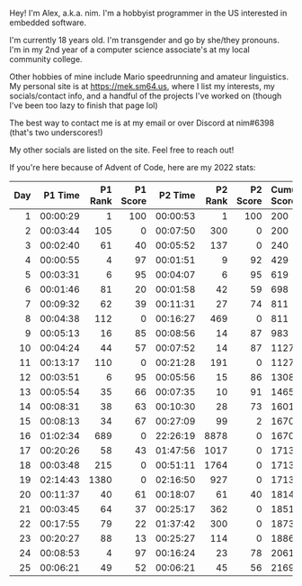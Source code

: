 Hey! I'm Alex, a.k.a. nim. I'm a hobbyist programmer in the US interested in embedded software.

I'm currently 18 years old. I'm transgender and go by she/they pronouns. I'm in my 2nd year of a computer science associate's at my local community college.

Other hobbies of mine include Mario speedrunning and amateur linguistics. My personal site is at https://mek.sm64.us, where I list my interests, my socials/contact info, and a handful of the projects I've worked on (though I've been too lazy to finish that page lol)

The best way to contact me is at my email or over Discord at nim#6398 (that's two underscores!)

My other socials are listed on the site. Feel free to reach out!

If you're here because of Advent of Code, here are my 2022 stats:

| Day | P1 Time | P1 Rank | P1 Score | P2 Time | P2 Rank | P2 Score | Cumulative Score |
| ---: | ---: | ---: | ---: | ---: | ---: | ---: | :--- |
| 1 | 00:00:29 | 1 | 100 | 00:00:53 | 1 | 100 | 200 |
| 2 | 00:03:44 | 105 | 0 | 00:07:50 | 300 | 0 | 200 |
| 3 | 00:02:40 | 61 | 40 | 00:05:52 | 137 | 0 | 240 |
| 4 | 00:00:55 | 4 | 97 | 00:01:51 | 9 | 92 | 429 |
| 5 | 00:03:31 | 6 | 95 | 00:04:07 | 6 | 95 | 619 |
| 6 | 00:01:46 | 81 | 20 | 00:01:58 | 42 | 59 | 698 |
| 7 | 00:09:32 | 62 | 39 | 00:11:31 | 27 | 74 | 811 |
| 8 | 00:04:38 | 112 | 0 | 00:16:27 | 469 | 0 | 811 |
| 9 | 00:05:13 | 16 | 85 | 00:08:56 | 14 | 87 | 983 |
| 10 | 00:04:24 | 44 | 57 | 00:07:52 | 14 | 87 | 1127 |
| 11 | 00:13:17 | 110 | 0 | 00:21:28 | 191 | 0 | 1127 |
| 12 | 00:03:51 | 6 | 95 | 00:05:56 | 15 | 86 | 1308 |
| 13 | 00:05:54 | 35 | 66 | 00:07:35 | 10 | 91 | 1465 |
| 14 | 00:08:31 | 38 | 63 | 00:10:30 | 28 | 73 | 1601 |
| 15 | 00:08:13 | 34 | 67 | 00:27:09 | 99 | 2 | 1670 |
| 16 | 01:02:34 | 689 | 0 | 22:26:19 | 8878 | 0 | 1670 |
| 17 | 00:20:26 | 58 | 43 | 01:47:56 | 1017 | 0 | 1713 |
| 18 | 00:03:48 | 215 | 0 | 00:51:11 | 1764 | 0 | 1713 |
| 19 | 02:14:43 | 1380 | 0 | 02:16:50 | 927 | 0 | 1713 |
| 20 | 00:11:37 | 40 | 61 | 00:18:07 | 61 | 40 | 1814 |
| 21 | 00:03:45 | 64 | 37 | 00:25:17 | 362 | 0 | 1851 |
| 22 | 00:17:55 | 79 | 22 | 01:37:42 | 300 | 0 | 1873 |
| 23 | 00:20:27 | 88 | 13 | 00:25:27 | 114 | 0 | 1886 |
| 24 | 00:08:53 | 4 | 97 | 00:16:24 | 23 | 78 | 2061 |
| 25 | 00:06:21 | 49 | 52 | 00:06:21 | 45 | 56 | 2169 |
